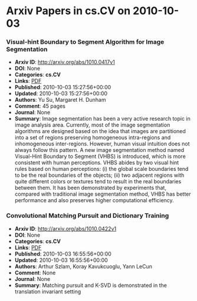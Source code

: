 # Arxiv Papers in cs.CV on 2010-10-03
### Visual-hint Boundary to Segment Algorithm for Image Segmentation
- **Arxiv ID**: http://arxiv.org/abs/1010.0417v1
- **DOI**: None
- **Categories**: **cs.CV**
- **Links**: [PDF](http://arxiv.org/pdf/1010.0417v1)
- **Published**: 2010-10-03 15:27:56+00:00
- **Updated**: 2010-10-03 15:27:56+00:00
- **Authors**: Yu Su, Margaret H. Dunham
- **Comment**: 45 pages
- **Journal**: None
- **Summary**: Image segmentation has been a very active research topic in image analysis area. Currently, most of the image segmentation algorithms are designed based on the idea that images are partitioned into a set of regions preserving homogeneous intra-regions and inhomogeneous inter-regions. However, human visual intuition does not always follow this pattern. A new image segmentation method named Visual-Hint Boundary to Segment (VHBS) is introduced, which is more consistent with human perceptions. VHBS abides by two visual hint rules based on human perceptions: (i) the global scale boundaries tend to be the real boundaries of the objects; (ii) two adjacent regions with quite different colors or textures tend to result in the real boundaries between them. It has been demonstrated by experiments that, compared with traditional image segmentation method, VHBS has better performance and also preserves higher computational efficiency.



### Convolutional Matching Pursuit and Dictionary Training
- **Arxiv ID**: http://arxiv.org/abs/1010.0422v1
- **DOI**: None
- **Categories**: **cs.CV**
- **Links**: [PDF](http://arxiv.org/pdf/1010.0422v1)
- **Published**: 2010-10-03 16:55:56+00:00
- **Updated**: 2010-10-03 16:55:56+00:00
- **Authors**: Arthur Szlam, Koray Kavukcuoglu, Yann LeCun
- **Comment**: None
- **Journal**: None
- **Summary**: Matching pursuit and K-SVD is demonstrated in the translation invariant setting



